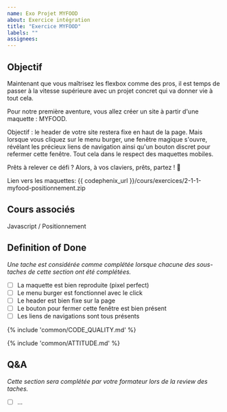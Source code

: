 ```yaml
---
name: Exo Projet MYFOOD
about: Exercice intégration
title: "Exercice MYFOOD"
labels: ""
assignees:
---
```


## Objectif

Maintenant que vous maîtrisez les flexbox comme des pros, il est temps de passer à la vitesse supérieure avec un projet concret qui va donner vie à tout cela.

Pour notre première aventure, vous allez créer un site à partir d'une maquette : MYFOOD.

Objectif : le header de votre site restera fixe en haut de la page. Mais lorsque vous cliquez sur le menu burger, une fenêtre magique s'ouvre, révélant les précieux liens de navigation ainsi qu'un bouton discret pour refermer cette fenêtre. Tout cela dans le respect des maquettes mobiles.

Prêts à relever ce défi ? Alors, à vos claviers, prêts, partez ! 🍔

Lien vers les maquettes: {{ codephenix_url }}/cours/exercices/2-1-1-myfood-positionnement.zip

## Cours associés

Javascript / Positionnement

## Definition of Done

_Une tache est considérée comme complétée lorsque chacune des sous-taches de cette section ont été complétées._

- [ ] La maquette est bien reproduite (pixel perfect)
- [ ] Le menu burger est fonctionnel avec le click
- [ ] Le header est bien fixe sur la page
- [ ] Le bouton pour fermer cette fenêtre est bien présent
- [ ] Les liens de navigations sont tous présents

{% include 'common/CODE_QUALITY.md' %}

{% include 'common/ATTITUDE.md' %}

## Q&A

_Cette section sera complétée par votre formateur lors de la review des taches._

- [ ] ...
